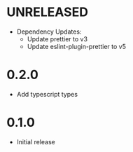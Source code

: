 # UNRELEASED

- Dependency Updates:
  - Update prettier to v3
  - Update eslint-plugin-prettier to v5

# 0.2.0

- Add typescript types

# 0.1.0

- Initial release
